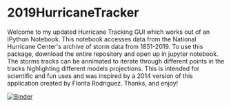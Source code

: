 # 2019HurricaneTracker
Welcome to my updated Hurricane Tracking GUI which works out of an IPython Notebook. This notebook accesses data from the National Hurricane Center's archive of storm data from 1851-2019. To use this package, download the entire repository and open up in jupyter notebook. The storms tracks can be annimated to iterate through different points in the tracks highlighting different models projections. This is intended for scientific and fun uses and was inspired by a 2014 version of this application created by Florita Rodriguez. Thanks, and enjoy!


[![Binder](https://mybinder.org/badge_logo.svg)](https://mybinder.org/v2/gh/AodhanSweeney/2019-Hurricane-Tracker/master)
